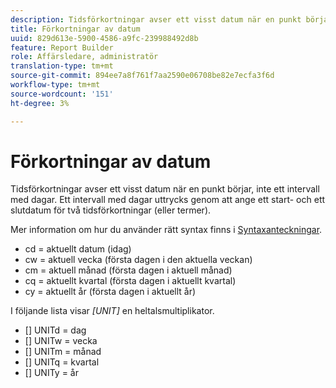 ```yaml
---
description: Tidsförkortningar avser ett visst datum när en punkt börjar, inte ett intervall med dagar. Ett intervall med dagar uttrycks genom att ange ett start- och ett slutdatum för två tidsförkortningar (eller termer).
title: Förkortningar av datum
uuid: 829d613e-5900-4586-a9fc-239988492d8b
feature: Report Builder
role: Affärsledare, administratör
translation-type: tm+mt
source-git-commit: 894ee7a8f761f7aa2590e06708be82e7ecfa3f6d
workflow-type: tm+mt
source-wordcount: '151'
ht-degree: 3%

---
```



# Förkortningar av datum

Tidsförkortningar avser ett visst datum när en punkt börjar, inte ett intervall med dagar. Ett intervall med dagar uttrycks genom att ange ett start- och ett slutdatum för två tidsförkortningar (eller termer).

Mer information om hur du använder rätt syntax finns i [Syntaxanteckningar](/help/analyze/report-builder/data-requests/configuring-report-dates/c-customized-date-expressions/examples-of-date-ranges-using-customized-expressions.md#section_555D6563B2D94FA3BDD801DC0B8C289D).

* cd = aktuellt datum (idag)
* cw = aktuell vecka (första dagen i den aktuella veckan)
* cm = aktuell månad (första dagen i aktuell månad)
* cq = aktuellt kvartal (första dagen i aktuellt kvartal)
* cy = aktuellt år (första dagen i aktuellt år)

I följande lista visar *[UNIT]* en heltalsmultiplikator.

* [] UNITd = dag
* [] UNITw = vecka
* [] UNITm = månad
* [] UNITq = kvartal
* [] UNITy = år
